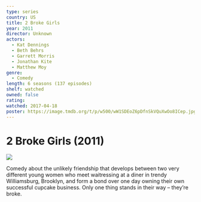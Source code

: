 ```yaml
---
type: series
country: US
title: 2 Broke Girls
year: 2011
director: Unknown
actors:
  - Kat Dennings
  - Beth Behrs
  - Garrett Morris
  - Jonathan Kite
  - Matthew Moy
genre:
  - Comedy
length: 6 seasons (137 episodes)
shelf: watched
owned: false
rating:
watched: 2017-04-18
poster: https://image.tmdb.org/t/p/w500/wW1SDEoZ6pDfnSkVQuXwOo8ICep.jpg
---
```


# 2 Broke Girls (2011)

![](https://image.tmdb.org/t/p/w500/wW1SDEoZ6pDfnSkVQuXwOo8ICep.jpg)

Comedy about the unlikely friendship that develops between two very different young women who meet waitressing at a diner in trendy Williamsburg, Brooklyn, and form a bond over one day owning their own successful cupcake business. Only one thing stands in their way – they’re broke.
